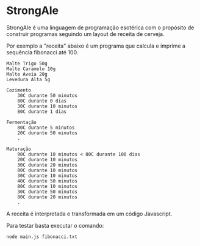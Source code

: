 # StrongAle

StrongAle é uma linguagem de programação esotérica com o propósito de construir programas seguindo um layout de receita de cerveja.

Por exemplo a "receita" abaixo é um programa que calcula e imprime a sequência fibonacci até 100.

```
Malte Trigo 50g 
Malte Caramelo 10g 
Malte Aveia 20g 
Levedura Alta 5g

Cozimento 
    30C durante 50 minutos
    80C durante 0 dias
    30C durante 10 minutos
    80C durante 1 dias

Fermentação
    80C durante 5 minutos    
    20C durante 50 minutos
    .

Maturação
    90C durante 10 minutos < 80C durante 100 dias
    20C durante 10 minutos
    30C durante 20 minutos
    80C durante 10 minutos
    30C durante 10 minutos
    40C durante 50 minutos    
    80C durante 10 minutos 
    30C durante 50 minutos
    80C durante 20 minutos 
    . 
```
A receita é interpretada e transformada em um código Javascript.

Para testar basta executar o comando:
```
node main.js fibonacci.txt
```
